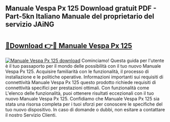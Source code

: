 ## Manuale Vespa Px 125 Download gratuit PDF - Part-5kn Italiano Manuale del proprietario del servizio JAiNG

# <h2><a href="http://dfe2k5.blite.top/?on=Manuale+Vespa+Px+125">🔗Download 👉🔴 Manuale Vespa Px 125</a></h2>

[![Manuale Vespa Px 125 download](https://i.imgur.com/lujVjoI.png)](http://dfe2k5.blite.top/?on=Manuale+Vespa+Px+125)
Cominciamo! Questa guida per l'utente è il tuo passaporto per il mondo delle possibilità con il tuo nuovo Manuale Vespa Px 125. Acquisire familiarità con le funzionalità, il processo di installazione e le politiche operative. Informazioni importanti sui requisiti di connettività Manuale Vespa Px 125 questo prodotto richiede requisiti di connettività specifici per prestazioni ottimali. Con funzionalità come L'elenco delle funzionalità, puoi ottenere risultati eccezionali con il tuo nuovo Manuale Vespa Px 125. Confidiamo che Manuale Vespa Px 125 sia stata una risorsa completa per i tuoi sforzi per conoscere le specifiche del tuo nuovo dispositivo. In caso di domande o dubbi, non esitare a contattare il nostro Servizio Clienti.
